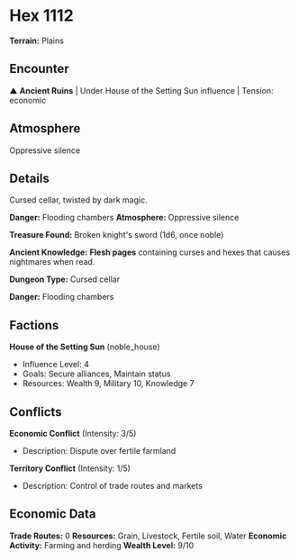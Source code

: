 # Hex 1112

**Terrain:** Plains

## Encounter
▲ **Ancient Ruins** | Under House of the Setting Sun influence | Tension: economic

## Atmosphere
Oppressive silence

## Details
Cursed cellar, twisted by dark magic.

**Danger:** Flooding chambers
**Atmosphere:** Oppressive silence

**Treasure Found:** Broken knight's sword (1d6, once noble)

**Ancient Knowledge:** **Flesh pages** containing curses and hexes that causes nightmares when read.

**Dungeon Type:** Cursed cellar

**Danger:** Flooding chambers

## Factions
**House of the Setting Sun** (noble_house)
- Influence Level: 4
- Goals: Secure alliances, Maintain status
- Resources: Wealth 9, Military 10, Knowledge 7

## Conflicts
**Economic Conflict** (Intensity: 3/5)
- Description: Dispute over fertile farmland

**Territory Conflict** (Intensity: 1/5)
- Description: Control of trade routes and markets

## Economic Data
**Trade Routes:** 0
**Resources:** Grain, Livestock, Fertile soil, Water
**Economic Activity:** Farming and herding
**Wealth Level:** 9/10
